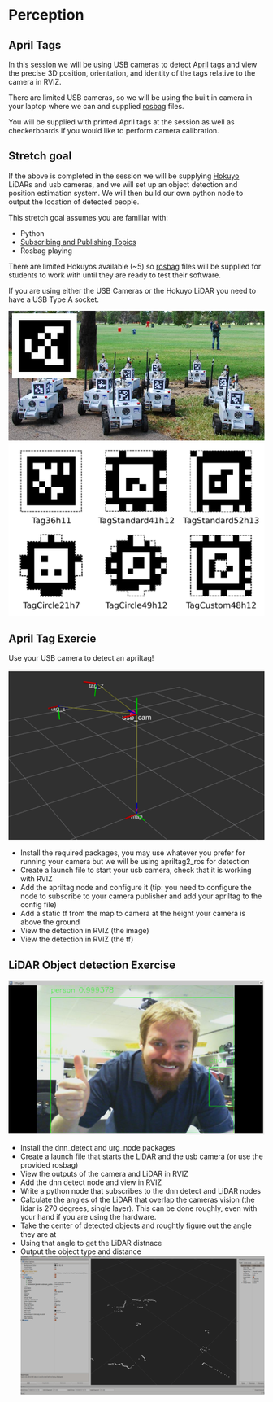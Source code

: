 # Perception

## April Tags

In this session we will be using USB cameras to detect [April](https://april.eecs.umich.edu/software/apriltag.html) tags and view the precise 3D position, orientation, and identity of the tags relative to the camera in RVIZ.

There are limited USB cameras, so we will be using the built in camera in your laptop where we can and supplied [rosbag](http://wiki.ros.org/Bags) files. 

You will be supplied with printed April tags at the session as well as checkerboards if you would like to perform camera calibration.

## Stretch goal

If the above is completed in the session we will be supplying [Hokuyo](https://www.hokuyo-aut.jp/search/single.php?serial=166) LiDARs and usb cameras, and we will set up an object detection and position estimation system. We will then build our own python node to output the location of detected people.

This stretch goal assumes you are familiar with:
* Python 
* [Subscribing and Publishing Topics](http://wiki.ros.org/ROS/Tutorials/WritingPublisherSubscriber%28python%29)
* Rosbag playing

There are limited Hokuyos available (~5) so [rosbag](http://wiki.ros.org/Bags) files will be supplied for students to work with until they are ready to test their software.

If you are using either the USB Cameras or the Hokuyo LiDAR you need to have a USB Type A socket.

![Alt text](https://github.com/ros-workshop/perception/blob/master/apriltagrobots_overlay.jpg)
![Alt text](https://github.com/ros-workshop/perception/blob/master/tagformats_web.png)

## April Tag Exercie
Use your USB camera to detect an apriltag!

![Alt text](https://github.com/ros-workshop/perception/blob/master/tags_rviz.png)

 * Install the required packages, you may use whatever you prefer for running your camera but we will be using apriltag2_ros for detection
 * Create a launch file to start your usb camera, check that it is working with RVIZ
 * Add the apriltag node and configure it (tip: you need to configure the node to subscribe to your camera publisher and add your apriltag to the config file)
 * Add a static tf from the map to camera at the height your camera is above the ground
 * View the detection in RVIZ (the image)
 * View the detection in RVIZ (the tf)
 
 ## LiDAR Object detection Exercise
 ![Alt text](https://github.com/ros-workshop/perception/blob/master/DNN_detect.png)
 * Install the dnn_detect and urg_node packages
 * Create a launch file that starts the LiDAR and the usb camera (or use the provided rosbag)
 * View the outputs of the camera and LiDAR in RVIZ
 * Add the dnn detect node and view in RVIZ
 * Write a python node that subscribes to the dnn detect and LiDAR nodes
 * Calculate the angles of the LiDAR that overlap the cameras vision (the lidar is 270 degrees, single layer). This can be done roughly, even with your hand if you are using the hardware.
 * Take the center of detected objects and roughtly figure out the angle they are at 
 * Using that angle to get the LiDAR distnace
 * Output the object type and distance
  ![Alt text](https://github.com/ros-workshop/perception/blob/master/LiDAR_Hok_RVIZ.png)

